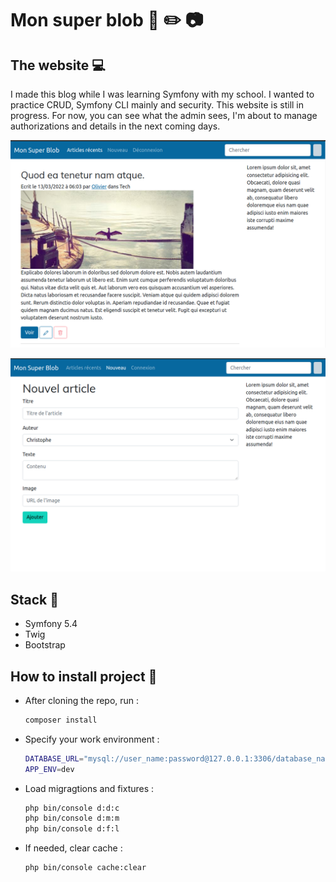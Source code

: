 # Mon super blob :newspaper: :pencil2: :camera:

## The website :computer:

I made this blog while I was learning Symfony with my school. I wanted to practice CRUD, Symfony CLI mainly and security.
This website is still in progress. For now, you can see what the admin sees, I'm about to manage authorizations and details in the next coming days.

![image info](./blogSC.png)

![image info](./blogSC2.png)

## Stack :wrench:

- Symfony 5.4
- Twig
- Bootstrap

## How to install project :hammer:

- After cloning the repo, run :
  
    ```bash
    composer install
    ```

- Specify your work environment :

    ```bash
    DATABASE_URL="mysql://user_name:password@127.0.0.1:3306/database_name?serverVersion=mariadb-10.3.25"
    APP_ENV=dev
    ```

- Load migragtions and fixtures :

    ```bash
    php bin/console d:d:c
    php bin/console d:m:m
    php bin/console d:f:l

    ```

- If needed, clear cache :

    ```bash
    php bin/console cache:clear
    ```
